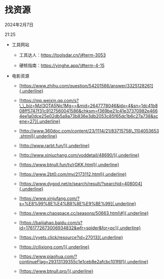 # 找资源


2024年2月7日

21:25

 

-   工具网站

    -   工具达人：https://toolsdar.cn/\#term-3053

    -   硬核指南：https://yinghe.app/\#term-4-15

-   电影资源

    -   [https://www.zhihu.com/question/54201566/answer/3325128261]{.underline}

    -   [https://mp.weixin.qq.com/s?\_\_biz=MzI3OTA5Njc1Mg==&mid=2647778046&idx=4&sn=1dc41b808ff5747f31c9127560041586&chksm=f369be21c41e37370982e4664ee1a0dce25e02db5a9a73b836e3db2053c85f65dc1b6c27a738&scene=27]{.underline}

    -   [http://www.360doc.com/content/23/1114/21/83715758\_1104053653.shtml]{.underline}

    -   [http://www.rarbt.fun/]{.underline}

    -   [http://www.xinjuchang.com/voddetail/48690/]{.underline}

    -   [https://www.btnull.fun/tv/rGKK.html]{.underline}

    -   [https://www.2bt0.com/mv/2173112.html]{.underline}

    -   [https://www.dygod.net/e/search/result/?searchid=408004]{.underline}

    -   [https://www.xinjufang.com/?s=%E8%99%8E%E4%B8%8E%E9%BE%99]{.underline}

    -   [https://www.chaospace.cc/seasons/50663.html\#]{.underline}

    -   [https://baijiahao.baidu.com/s?id=1761772673006934832&wfr=spider&for=pc]{.underline}

    -   [https://yyets.click/resource?id=27013]{.underline}

    -   [https://cilixiong.com/]{.underline}

    -   [https://www.piaohua.com/?continueFlag=29313139355c1e1ceb8e2afcbc101f6f]{.underline}

    -   [https://www.btnull.pro/]{.underline}
